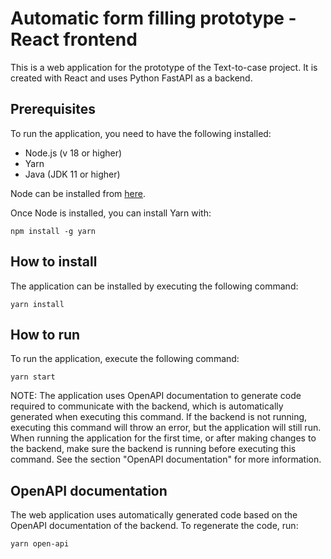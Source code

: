 # Automatic form filling prototype - React frontend
This is a web application for the prototype of the Text-to-case project. It is created with React and uses Python FastAPI as a backend.


## Prerequisites
To run the application, you need to have the following installed:
- Node.js (v 18 or higher)
- Yarn
- Java (JDK 11 or higher)

Node can be installed from [here](https://nodejs.org/en/download).

Once Node is installed, you can install Yarn with:
```
npm install -g yarn
```

## How to install
The application can be installed by executing the following command:
```
yarn install
```

## How to run
To run the application, execute the following command:
```
yarn start
```
NOTE: The application uses OpenAPI documentation to generate code required to communicate with the backend, which is automatically generated when executing this command. If the backend is not running, executing this command will throw an error, but the application will still run. When running the application for the first time, or after making changes to the backend, make sure the backend is running before executing this command. See the section "OpenAPI documentation" for more information.

## OpenAPI documentation
The web application uses automatically generated code based on the OpenAPI documentation of the backend. To regenerate the code, run:
```
yarn open-api
```
